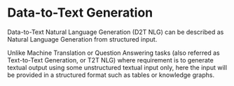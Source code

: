 # Data-to-Text Generation

Data-to-Text Natural Language Generation (D2T NLG) can be described as Natural Language Generation from structured input.
<!-- is a task of NLG where the **textual output** is generated using **structured input** (such as tables or graphs). -->
Unlike Machine Translation or Question Answering tasks (also referred as Text-to-Text Generation, or T2T NLG) where requirement is to generate textual output using some unstructured textual input only, here the input will be provided in a structured format such as tables or knowledge graphs.
